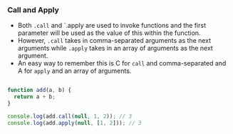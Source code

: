 ### Call and Apply



  - Both `.call` and `.apply are used to invoke functions and the first parameter will be used as the value of this within the function.
 -  However, `.call` takes in comma-separated arguments as the next arguments while `.apply` takes in an array of arguments as the next argument.
 -  An easy way to remember this is C for `call` and comma-separated and A for `apply` and an array of arguments.



```javascript

function add(a, b) {
  return a + b;
}

console.log(add.call(null, 1, 2)); // 3
console.log(add.apply(null, [1, 2])); // 3
```
